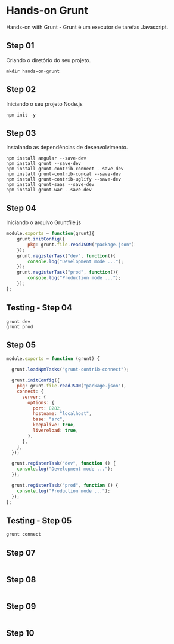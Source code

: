 # Hands-on Grunt

Hands-on with Grunt - Grunt é um executor de tarefas Javascript.

## Step 01

Criando o diretório do seu projeto.

```shell
mkdir hands-on-grunt
```

## Step 02

Iniciando o seu projeto Node.js

```shell
npm init -y
```

## Step 03

Instalando as dependências de desenvolvimento.

```shell
npm install angular --save-dev
npm install grunt --save-dev
npm install grunt-contrib-connect --save-dev
npm install grunt-contrib-concat --save-dev
npm install grunt-contrib-uglify --save-dev
npm install grunt-saas --save-dev
npm install grunt-war --save-dev
```

## Step 04

Iniciando o arquivo Gruntfile.js

```javascript
module.exports = function(grunt){
    grunt.initConfig({
        pkg: grunt.file.readJSON("package.json")
    });
    grunt.registerTask("dev", function(){
        console.log("Development mode ...");
    });
    grunt.registerTask("prod", function(){
        console.log("Production mode ...");
    });
};
```

## Testing - Step 04

```shell
grunt dev
grunt prod
```

## Step 05

```javascript
module.exports = function (grunt) {

  grunt.loadNpmTasks("grunt-contrib-connect");

  grunt.initConfig({
    pkg: grunt.file.readJSON("package.json"),
    connect: {
      server: {
        options: {
          port: 8282,
          hostname: "localhost",
          base: "src",
          keepalive: true,
          livereload: true,
        },
      },
    },
  });

  grunt.registerTask("dev", function () {
    console.log("Development mode ...");
  });

  grunt.registerTask("prod", function () {
    console.log("Production mode ...");
  });
};
```

## Testing - Step 05

```shell
grunt connect
```

## Step 07

```shell
```

## Step 08

```shell
```

## Step 09

```shell
```

## Step 10

```shell
```